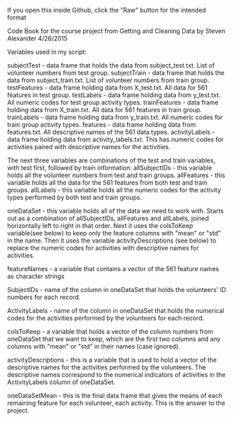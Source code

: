 If you open this inside Github, click the "Raw" button for the intended format

Code Book for the course project from Getting and Cleaning Data
by Steven Alexander 4/26/2015

Variables used in my script:

subjectTest - data frame that holds the data from subject_test.txt. List of volunteer numbers from test group.
subjectTrain - data frame that holds the data from subject_train.txt. List of volunteer numbers from train group.
testFeatures - data frame holding data from X_test.txt. All data for 561 features in test group.
testLabels - data frame holding data from y_test.txt. All numeric codes for test group activity types.
trainFeatures - data frame holding data from X_train.txt. All data for 561 features in train group.
trainLabels - data frame holding data from y_train.txt. All numeric codes for train group activity types.
features - data frame holding data from features.txt. All descriptive names of the 561 data types.
activityLabels - data frame holding data from activity_labels.txt. This has numeric codes for activities
paired with descriptive names for the activities.

The next three variables are combinations of the test and train variables, with test 
first, followed by train information.
allSubjectIDs - this variable holds all the volunteer numbers from test and train groups.
allFeatures - this variable holds all the data for the 561 features from both test and train groups.
allLabels - this variable holds all the numeric codes for the activity types performed by both test and train groups.

oneDataSet - this variable holds all of the data we need to work with. Starts out as a combination
of allSubjectIDs, allFeatures and allLabels, joined horizontally left to right in that order. Next it
uses the colsToKeep variable(see below) to keep only the feature columns with "mean" or "std" in the name.
Then it uses the variable activityDescriptions (see below) to replace the numeric codes for activities
with descriptive names for activities.

featureNames - a variable that contains a vector of the 561 feature names as character strings

SubjectIDs - name of the column in oneDataSet that holds the volunteers' ID numbers for each record.

ActivityLabels - name of the column in oneDataSet that holds the numerical codes for the activities
performed by the volunteers for each record.

colsToKeep - a variable that holds a vector of the column numbers from oneDataSet that we want to keep,
which are the first two columns and any columns with "mean" or "std" in their names (case ignored).

activityDescriptions - this is a variable that is used to hold a vector of the descriptive names
for the activities performed by the volunteers. The descriptive names correspond to the numerical
indicators of activities in the ActivityLabels column of oneDataSet.

oneDataSetMean - this is the final data frame that gives the means of each remaining feature
for each volunteer, each activity. This is the answer to the project.